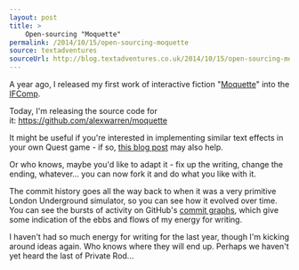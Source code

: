 ```yaml
---
layout: post
title: >
    Open-sourcing "Moquette"
permalink: /2014/10/15/open-sourcing-moquette
source: textadventures
sourceUrl: http://blog.textadventures.co.uk/2014/10/15/open-sourcing-moquette/
---
```

A year ago, I released my first work of interactive fiction "<a href="http://textadventures.co.uk/games/view/zbzfpcnknu_vdjog-cbihw/moquette">Moquette</a>" into the <a href="http://www.ifcomp.org/comp/2013">IFComp</a>.

Today, I'm releasing the source code for it: <a href="https://github.com/alexwarren/moquette">https://github.com/alexwarren/moquette</a>

It might be useful if you're interested in implementing similar text effects in your own Quest game - if so, <a title="Building Moquette – Simulating the London Underground and Doing Pretty Things With Text" href="http://blog.textadventures.co.uk/2013/11/26/building-moquette-simulating-the-london-underground-and-doing-pretty-things-with-text/">this blog post</a> may also help.

Or who knows, maybe you'd like to adapt it - fix up the writing, change the ending, whatever... you can now fork it and do what you like with it.

The commit history goes all the way back to when it was a very primitive London Underground simulator, so you can see how it evolved over time. You can see the bursts of activity on GitHub's <a href="https://github.com/alexwarren/moquette/graphs/contributors">commit graphs</a>, which give some indication of the ebbs and flows of my energy for writing.

I haven't had so much energy for writing for the last year, though I'm kicking around ideas again. Who knows where they will end up. Perhaps we haven't yet heard the last of Private Rod...